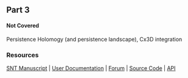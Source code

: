 ## Part 3



#### Not Covered

Persistence Holomogy (and persistence landscape), Cx3D integration





### Resources

[SNT Manuscript](https://doi.org/10.1101/2020.07.13.179325) | [User Documentation](https://imagej.net/SNT) | [Forum](https://forum.image.sc/tags/snt) | [Source Code](https://github.com/morphonets/SNT/) | [API](https://github.com/morphonets/SNT/)